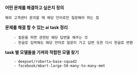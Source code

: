 **어떤 문제를 해결하고 싶은지 정의**

    해외 고객센터 문의할 때 해당 언어로만 질문해야 하는 점

**문제를 해결 할 수 있는 ai task 정리**  

        - 질문을 하면 관련된 해당 답변을 해주는 것  
        - 한글로 입력해도 해당 언어로 질문이 가고 답변 또한 다시 한글로 변환

**task 별 모델들을 가져와 적합한 모델 찾기**  

        - deepset/roberta-base-squad2
        - facebook/mbart-large-50-many-to-many-mmt
